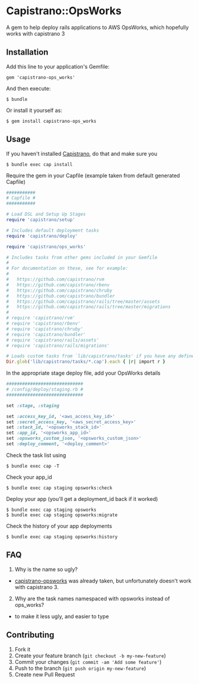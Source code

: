 # Capistrano::OpsWorks

A gem to help deploy rails applications to AWS OpsWorks, which hopefully works with capistrano 3

## Installation

Add this line to your application's Gemfile:

    gem 'capistrano-ops_works'

And then execute:

    $ bundle

Or install it yourself as:

    $ gem install capistrano-ops_works

## Usage

If you haven't installed [Capistrano](https://github.com/capistrano/capistrano), do that and make sure you

    $ bundle exec cap install

Require the gem in your Capfile (example taken from default generated Capfile)

```ruby
###########
# Capfile #
###########

# Load DSL and Setup Up Stages
require 'capistrano/setup'

# Includes default deployment tasks
require 'capistrano/deploy'

require 'capistrano/ops_works'

# Includes tasks from other gems included in your Gemfile
#
# For documentation on these, see for example:
#
#   https://github.com/capistrano/rvm
#   https://github.com/capistrano/rbenv
#   https://github.com/capistrano/chruby
#   https://github.com/capistrano/bundler
#   https://github.com/capistrano/rails/tree/master/assets
#   https://github.com/capistrano/rails/tree/master/migrations
#
# require 'capistrano/rvm'
# require 'capistrano/rbenv'
# require 'capistrano/chruby'
# require 'capistrano/bundler'
# require 'capistrano/rails/assets'
# require 'capistrano/rails/migrations'

# Loads custom tasks from `lib/capistrano/tasks' if you have any defined.
Dir.glob('lib/capistrano/tasks/*.cap').each { |r| import r }
```

In the appropriate stage deploy file, add your OpsWorks details

```ruby
#############################
# /config/deploy/staging.rb #
#############################

set :stage, :staging

set :access_key_id, '<aws_access_key_id>'
set :secret_access_key, '<aws_secret_access_key>'
set :stack_id, '<opsworks_stack_id>'
set :app_id, '<opsworks_app_id>'
set :opsworks_custom_json, '<opsworks_custom_json>'
set :deploy_comment, '<deploy_comment>'
```

Check the task list using

    $ bundle exec cap -T

Check your app_id

    $ bundle exec cap staging opsworks:check

Deploy your app (you'll get a deployment_id back if it worked)

    $ bundle exec cap staging opsworks
    $ bundle exec cap staging opsworks:migrate

Check the history of your app deployments

    $ bundle exec cap staging opsworks:history

## FAQ

1. Why is the name so ugly?
  * [capistrano-opsworks](https://github.com/onemightyroar/capistrano-opsworks) was already taken, but unfortunately doesn't work with capistrano 3.
2. Why are the task names namespaced with opsworks instead of ops_works?
  * to make it less ugly, and easier to type

## Contributing

1. Fork it
2. Create your feature branch (`git checkout -b my-new-feature`)
3. Commit your changes (`git commit -am 'Add some feature'`)
4. Push to the branch (`git push origin my-new-feature`)
5. Create new Pull Request
